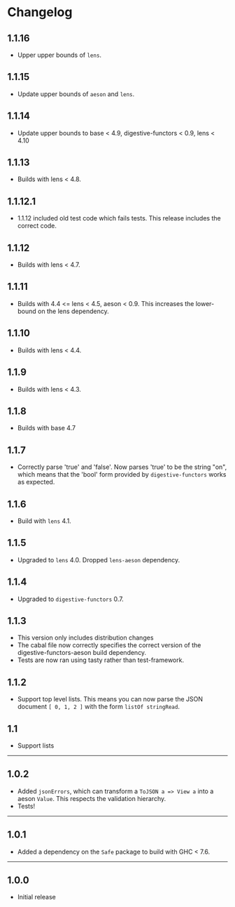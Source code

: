 # Changelog

## 1.1.16

- Upper upper bounds of `lens`.

## 1.1.15

- Update upper bounds of `aeson` and `lens`.

## 1.1.14

- Update upper bounds to base < 4.9, digestive-functors < 0.9, lens < 4.10

## 1.1.13

- Builds with lens < 4.8.

## 1.1.12.1

- 1.1.12 included old test code which fails tests. This release includes the correct
  code.

## 1.1.12

- Builds with lens < 4.7.

## 1.1.11

- Builds with 4.4 <= lens < 4.5, aeson < 0.9. This increases the lower-bound on
  the lens dependency.

## 1.1.10

- Builds with lens < 4.4.

## 1.1.9

- Builds with lens < 4.3.

## 1.1.8

- Builds with base 4.7

## 1.1.7

- Correctly parse 'true' and 'false'. Now parses 'true' to be the string "on",
  which means that the 'bool' form provided by `digestive-functors` works as
  expected.

## 1.1.6

- Build with `lens` 4.1.

## 1.1.5

- Upgraded to `lens` 4.0. Dropped `lens-aeson` dependency.

## 1.1.4

- Upgraded to `digestive-functors` 0.7.

## 1.1.3

- This version only includes distribution changes
- The cabal file now correctly specifies the correct version of
  the digestive-functors-aeson build dependency.
- Tests are now ran using tasty rather than test-framework.

## 1.1.2

- Support top level lists. This means you can now parse the JSON document
  `[ 0, 1, 2 ]` with the form `listOf stringRead`.

## 1.1

- Support lists

-----

## 1.0.2

- Added `jsonErrors`, which can transform a `ToJSON a => View a` into a aeson
  `Value`. This respects the validation hierarchy.
- Tests!

-----

## 1.0.1

- Added a dependency on the `Safe` package to build with GHC < 7.6.

-----

## 1.0.0

- Initial release
